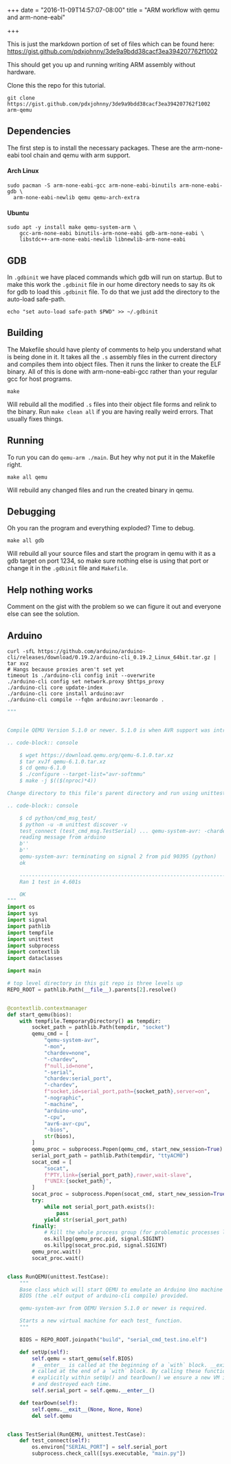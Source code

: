 +++
date = "2016-11-09T14:57:07-08:00"
title = "ARM workflow with qemu and arm-none-eabi"

+++

This is just the markdown portion of set of files which can be found here:
https://gist.github.com/pdxjohnny/3de9a9bdd38cacf3ea394207762f1002

This should get you up and running writing ARM assembly without hardware.

Clone this the repo for this tutorial.

```
git clone https://gist.github.com/pdxjohnny/3de9a9bdd38cacf3ea394207762f1002 arm-qemu
```

## Dependencies

The first step is to install the necessary packages. These are the
arm-none-eabi tool chain and qemu with arm support.

#### Arch Linux

```
sudo pacman -S arm-none-eabi-gcc arm-none-eabi-binutils arm-none-eabi-gdb \
  arm-none-eabi-newlib qemu qemu-arch-extra
```

#### Ubuntu

```
sudo apt -y install make qemu-system-arm \
    gcc-arm-none-eabi binutils-arm-none-eabi gdb-arm-none-eabi \
    libstdc++-arm-none-eabi-newlib libnewlib-arm-none-eabi
```

## GDB

In `.gdbinit` we have placed commands which gdb will run on startup. But to
make this work the `.gdbinit` file in our home directory needs to say its ok
for gdb to load this `.gdbinit` file. To do that we just add the directory to
the auto-load safe-path.

```
echo "set auto-load safe-path $PWD" >> ~/.gdbinit
```

## Building

The Makefile should have plenty of comments to help you understand what is
being done in it. It takes all the `.s` assembly files in the current directory
and compiles them into object files. Then it runs the linker to create the ELF
binary. All of this is done with arm-none-eabi-gcc rather than your regular
gcc for host programs.

```
make
```

Will rebuild all the modified `.s` files into their object file forms and
relink to the binary. Run `make clean all` if you are having really weird
errors. That usually fixes things.

## Running

To run you can do `qemu-arm ./main`. But hey why not put it in the Makefile
right.

```
make all qemu
```

Will rebuild any changed files and run the created binary in qemu.

## Debugging

Oh you ran the program and everything exploded? Time to debug.

```
make all gdb
```

Will rebuild all your source files and start the program in qemu with it as a
gdb target on port 1234, so make sure nothing else is using that port or change
it in the `.gdbinit` file and `Makefile`.

## Help nothing works

Comment on the gist with the problem so we can figure it out and everyone else
can see the solution.

## Arduino

```console
curl -sfL https://github.com/arduino/arduino-cli/releases/download/0.19.2/arduino-cli_0.19.2_Linux_64bit.tar.gz | tar xvz
# Hangs because proxies aren't set yet
timeout 1s ./arduino-cli config init --overwrite
./arduino-cli config set network.proxy $https_proxy
./arduino-cli core update-index
./arduino-cli core install arduino:avr
./arduino-cli compile --fqbn arduino:avr:leonardo .
```

```python
"""


Compile QEMU Version 5.1.0 or newer. 5.1.0 is when AVR support was introduced.

.. code-block:: console

    $ wget https://download.qemu.org/qemu-6.1.0.tar.xz
    $ tar xvJf qemu-6.1.0.tar.xz
    $ cd qemu-6.1.0
    $ ./configure --target-list="avr-softmmu"
    $ make -j $(($(nproc)*4))

Change directory to this file's parent directory and run using unittest

.. code-block:: console

    $ cd python/cmd_msg_test/
    $ python -u -m unittest discover -v
    test_connect (test_cmd_msg.TestSerial) ... qemu-system-avr: -chardev socket,id=serial_port,path=/tmp/tmpuuq3oqvj/socket,server=on: info: QEMU waiting for connection on: disconnected:unix:/tmp/tmpuuq3oqvj/socket,server=on
    reading message from arduino
    b''
    b''
    qemu-system-avr: terminating on signal 2 from pid 90395 (python)
    ok

    ----------------------------------------------------------------------
    Ran 1 test in 4.601s

    OK
"""
import os
import sys
import signal
import pathlib
import tempfile
import unittest
import subprocess
import contextlib
import dataclasses

import main

# top level directory in this git repo is three levels up
REPO_ROOT = pathlib.Path(__file__).parents[2].resolve()


@contextlib.contextmanager
def start_qemu(bios):
    with tempfile.TemporaryDirectory() as tempdir:
        socket_path = pathlib.Path(tempdir, "socket")
        qemu_cmd = [
            "qemu-system-avr",
            "-mon",
            "chardev=none",
            "-chardev",
            f"null,id=none",
            "-serial",
            "chardev:serial_port",
            "-chardev",
            f"socket,id=serial_port,path={socket_path},server=on",
            "-nographic",
            "-machine",
            "arduino-uno",
            "-cpu",
            "avr6-avr-cpu",
            "-bios",
            str(bios),
        ]
        qemu_proc = subprocess.Popen(qemu_cmd, start_new_session=True)
        serial_port_path = pathlib.Path(tempdir, "ttyACM0")
        socat_cmd = [
            "socat",
            f"PTY,link={serial_port_path},rawer,wait-slave",
            f"UNIX:{socket_path}",
        ]
        socat_proc = subprocess.Popen(socat_cmd, start_new_session=True)
        try:
            while not serial_port_path.exists():
                pass
            yield str(serial_port_path)
        finally:
            # Kill the whole process group (for problematic processes like qemu)
            os.killpg(qemu_proc.pid, signal.SIGINT)
            os.killpg(socat_proc.pid, signal.SIGINT)
        qemu_proc.wait()
        socat_proc.wait()


class RunQEMU(unittest.TestCase):
    """
    Base class which will start QEMU to emulate an Arduino Uno machine using the
    BIOS (the .elf output of arduino-cli compile) provided.

    qemu-system-avr from QEMU Version 5.1.0 or newer is required.

    Starts a new virtual machine for each test_ function.
    """

    BIOS = REPO_ROOT.joinpath("build", "serial_cmd_test.ino.elf")

    def setUp(self):
        self.qemu = start_qemu(self.BIOS)
        # __enter__ is called at the beginning of a `with` block. __exit__ is
        # called at the end of a `with` block. By calling these functions
        # explicitly within setUp() and tearDown() we ensure a new VM is created
        # and destroyed each time.
        self.serial_port = self.qemu.__enter__()

    def tearDown(self):
        self.qemu.__exit__(None, None, None)
        del self.qemu


class TestSerial(RunQEMU, unittest.TestCase):
    def test_connect(self):
        os.environ["SERIAL_PORT"] = self.serial_port
        subprocess.check_call([sys.executable, "main.py"])
```
